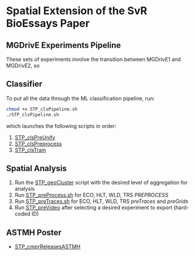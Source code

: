 #   Spatial Extension of the SvR BioEssays Paper


## MGDrivE Experiments Pipeline

These sets of experiments involve the transition between MGDrivE1 and MGDrivE2, so 

##  Classifier

To put all the data through the ML classification pipeline, run:

```bash
chmod +x STP_clsPipeline.sh
./STP_clsPipeline.sh
```

which launches the following scripts in order:

1. [STP_clsPreUnify](./STP_clsPreUnify.py)
1. [STP_clsPreprocess](./STP_clsPreprocess.py)
1. [STP_clsTrain](./STP_clsTrain.py)


##  Spatial Analysis

1. Run the [STP_geoCluster](./STP_geoCluster.py) script with the desired level of aggregation for analysis
1. Run [STP_preProcess.sh](./STP_preProcess.sh) for ECO, HLT, WLD, TRS *PREPROCESS*
1. Run [STP_preTraces.sh](./STP_preTraces.sh) for ECO, HLT, WLD, TRS *preTraces* and *preGrids* 
1. Run [STP_preVideo](./STP_preVideo.py) after selecting a desired experiment to export (hard-coded ID)
##  ASTMH Poster

* [STP_cmprReleasesASTMH](./deprecated/STP_cmprReleasesASTMH.py)